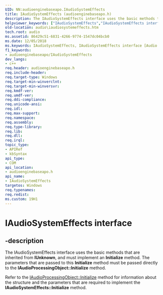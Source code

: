 ```yaml
---
UID: NN:audioenginebaseapo.IAudioSystemEffects
title: IAudioSystemEffects (audioenginebaseapo.h)
description: The IAudioSystemEffects interface uses the basic methods that are inherited from IUnknown, and must implement an Initialize method.
helpviewer_keywords: ["IAudioSystemEffects","IAudioSystemEffects interface [Audio Devices]","IAudioSystemEffects interface [Audio Devices]","described","audio.iaudiosystemeffects","audio_syseffects_r_bdd8290f-b7ec-4c4d-b52f-2e05e9e5c074.xml","audioenginebaseapo/IAudioSystemEffects"]
old-location: audio\iaudiosystemeffects.htm
tech.root: audio
ms.assetid: 86429c51-6831-4266-9774-1547dc04bcb0
ms.date: 12/05/2018
ms.keywords: IAudioSystemEffects, IAudioSystemEffects interface [Audio Devices], IAudioSystemEffects interface [Audio Devices],described, audio.iaudiosystemeffects, audio_syseffects_r_bdd8290f-b7ec-4c4d-b52f-2e05e9e5c074.xml, audioenginebaseapo/IAudioSystemEffects
f1_keywords:
- audioenginebaseapo/IAudioSystemEffects
dev_langs:
- c++
req.header: audioenginebaseapo.h
req.include-header: 
req.target-type: Windows
req.target-min-winverclnt: 
req.target-min-winversvr: 
req.kmdf-ver: 
req.umdf-ver: 
req.ddi-compliance: 
req.unicode-ansi: 
req.idl: 
req.max-support: 
req.namespace: 
req.assembly: 
req.type-library: 
req.lib: 
req.dll: 
req.irql: 
topic_type:
- APIRef
- kbSyntax
api_type:
- COM
api_location:
- audioenginebaseapo.h
api_name:
- IAudioSystemEffects
targetos: Windows
req.typenames: 
req.redist: 
ms.custom: 19H1
---
```


# IAudioSystemEffects interface


## -description


The IAudioSystemEffects  interface uses the basic methods that are inherited from <b>IUnknown</b>, and must implement an <b>Initialize</b> method. The parameters that are passed to this <b>Initialize</b> method must be passed directly to the <b>IAudioProcessingObject::Initialize</b> method.

Refer to the <a href="https://docs.microsoft.com/windows/desktop/api/audioenginebaseapo/nf-audioenginebaseapo-iaudioprocessingobject-initialize">IAudioProcessingObject::Initialize</a> method for information about the structure and the parameters that are required to implement the <b>IAudioSystemEffects::Initialize</b> method.

